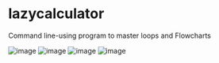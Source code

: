 # lazycalculator

Command line-using program to master loops and Flowcharts

![image](https://user-images.githubusercontent.com/99531687/173614449-2757fe69-8064-40f5-9ad4-4c68aa3b91f5.png)
![image](https://user-images.githubusercontent.com/99531687/173614507-3cb924e9-96c6-4f1f-ae97-549cc798df0a.png)
![image](https://user-images.githubusercontent.com/99531687/173614562-bc2cdd77-8e00-49b7-b854-cc753c2c9c90.png)
![image](https://user-images.githubusercontent.com/99531687/173614646-ff60a9ed-83ec-4238-b01d-27f1f5ffa013.png)
